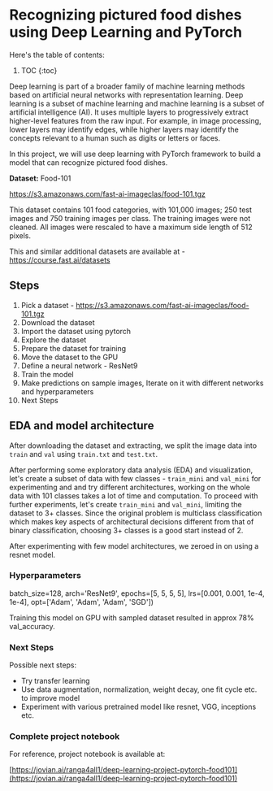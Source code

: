# Recognizing pictured food dishes using Deep Learning and PyTorch

Here's the table of contents:

1. TOC
{:toc}

Deep learning is part of a broader family of machine learning methods based on artificial neural networks with representation learning. Deep learning is a subset of machine learning and machine learning is a subset of artificial intelligence (AI). It uses multiple layers to progressively extract higher-level features from the raw input. For example, in image processing, lower layers may identify edges, while higher layers may identify the concepts relevant to a human such as digits or letters or faces.

In this project, we will use deep learning with PyTorch framework to build a model that can recognize pictured food dishes.

**Dataset:** Food-101

https://s3.amazonaws.com/fast-ai-imageclas/food-101.tgz

This dataset contains 101 food categories, with 101,000 images; 250 test images and 750 training images per class. The training images were not cleaned. All images were rescaled to have a maximum side length of 512 pixels.

This and similar additional datasets are available at - https://course.fast.ai/datasets

## Steps

1. Pick a dataset - https://s3.amazonaws.com/fast-ai-imageclas/food-101.tgz
2. Download the dataset
3. Import the dataset using pytorch
4. Explore the dataset
5. Prepare the dataset for training
6. Move the dataset to the GPU
7. Define a neural network - ResNet9
8. Train the model
9. Make predictions on sample images, Iterate on it with different networks and hyperparameters
10. Next Steps


## EDA and model architecture

After downloading the dataset and extracting, we split the image data into `train` and `val` using `train.txt` and `test.txt`.

After performing some exploratory data analysis (EDA) and visualization, let's create a subset of data with few classes - `train_mini` and `val_mini` for experimenting and and try different architectures, working on the whole  data with 101 classes takes a lot of time and computation. To proceed with further experiments, let's create `train_mini` and `val_mini`, limiting the dataset to 3+ classes. Since the original problem is multiclass classification which makes key aspects of architectural decisions different from that of binary classification, choosing 3+ classes is a good start instead of 2.

After experimenting with few model architectures, we zeroed in on using a resnet model.

### Hyperparameters

batch_size=128,
arch='ResNet9',
epochs=[5, 5, 5, 5],
lrs=[0.001, 0.001, 1e-4, 1e-4],
opt=['Adam', 'Adam', 'Adam', 'SGD'])

Training this model on GPU with sampled dataset resulted in approx 78% val_accuracy.


### Next Steps

Possible next steps:

- Try transfer learning
- Use data augmentation, normalization, weight decay, one fit cycle etc. to improve model
- Experiment with various pretrained model like resnet, VGG, inceptions etc.

### Complete project notebook

For reference, project notebook is available at:

[https://jovian.ai/ranga4all1/deep-learning-project-pytorch-food101](https://jovian.ai/ranga4all1/deep-learning-project-pytorch-food101)